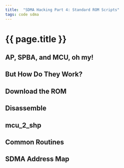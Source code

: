 ```yaml
---
title:  "SDMA Hacking Part 4: Standard ROM Scripts"
tags: code sdma
---
```

# {{ page.title }}

## AP, SPBA, and MCU, oh my!

## But How Do They Work?

## Download the ROM

## Disassemble

## mcu_2_shp

## Common Routines

## SDMA Address Map


